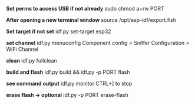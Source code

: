 **Set perms to access USB if not already**
sudo chmod a+rw PORT

**After opening a new terminal window**
source /opt/esp-idf/export.fish

**Set target if not set**
idf.py set-target esp32

**set channel**
idf.py menuconfig
Component config > Sniffer Configuration > WiFi Channel

**clean**
idf.py fullclean

**build and flash**
idf.py build && idf.py -p PORT flash

**see command output**
idf.py monitor
CTRL+] to stop

**erase flash -> optional**
idf.py -p PORT erase-flash
